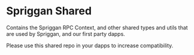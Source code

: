# Spriggan Shared

Contains the Spriggan RPC Context, and other shared types and utils that are used by Spriggan, and our first party dapps.

Please use this shared repo in your dapps to increase compatibility.
